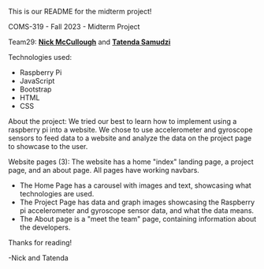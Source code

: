 This is our README for the midterm project!

COMS-319 - Fall 2023 - Midterm Project

Team29: <a href="https://github.com/mccnick">**Nick McCullough**</a> and <a href="https://github.com/TateSamuD">**Tatenda Samudzi**</a>

Technologies used: 
- Raspberry Pi
- JavaScript
- Bootstrap
- HTML
- CSS

About the project:
We tried our best to learn how to implement using a raspberry pi into a website. We chose to use accelerometer and gyroscope sensors to feed data to a website and analyze the data on the project page to showcase to the user.

Website pages (3):
The website has a home "index" landing page, a project page, and an about page. All pages have working navbars.

- The Home Page has a carousel with images and text, showcasing what technologies are used.
- The Project Page has data and graph images showcasing the Raspberry pi accelerometer and gyroscope sensor data, and what the data means.
- The About page is a "meet the team" page, containing information about the developers.

Thanks for reading!

-Nick and Tatenda
